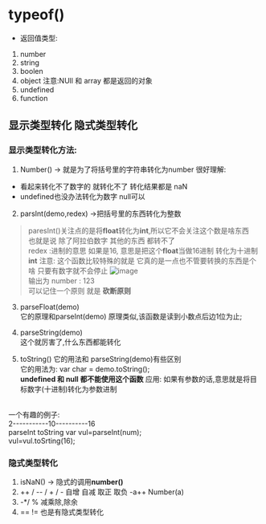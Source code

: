 # typeof()
- 返回值类型:
1. number
2. string
3. boolen
4. object  注意:NUll 和 array 都是返回的对象
5. undefined
6. function
## 显示类型转化 隐式类型转化

### 显示类型转化方法:
  1. Number()  -> 就是为了将括号里的字符串转化为number
    很好理解:
 -  看起来转化不了数字的 就转化不了 转化结果都是 naN
 -   undefined也没办法转化为数字 null可以


2. parsInt(demo,redex)    ->把括号里的东西转化为整数
> paresInt()关注点的是将**float**转化为**int**,所以它不会关注这个数是啥东西
> <br/> 也就是说 除了阿拉伯数字 其他的东西 都转不了
> <br/>
> redex :进制的意思 如果是16, 意思是把这个**float**当做16进制 转化为十进制 **int**
> 注意: 这个函数比较特殊的就是 它真的是一点也不管要转换的东西是个啥 只要有数字就不会停止
>![image](https://github.com/LeiYuPengGa/JavaScript/assets/143067956/995ddc8a-70fd-4ec2-bbd5-d4a7ae522620)
>  <br/>输出为 number : 123
<br/>可以记住一个原则 就是 **砍断原则** 
3. parseFloat(demo) <br/>
它的原理和parseInt(demo) 原理类似,该函数是读到小数点后边1位为止;

4. parseString(demo)
<br/> 这个就厉害了,什么东西都能转化

5. toString()
它的用法和 parseString(demo)有些区别 <br/>
它的用法为: var char = demo.toString(); <br/> 
   **undefined 和 null 都不能使用这个函数**
应用: 如果有参数的话,意思就是将目标数字(十进制)转化为参数进制
<br/>
 一个有趣的例子:
   <br/>
     2-----------10----------16  <br/>
    parseInt    toString   
     var vul=parseInt(num);
 <br/>
   vul=vul.toSrting(16);

### 隐式类型转化
1. isNaN()  -> 隐式的调用**number()**
2. ++ / -- / + / -  自增 自减 取正 取负
   -a++ Number(a)
3.  -*/ % 减乘除,除余
4. == != 也是有隐式类型转化
